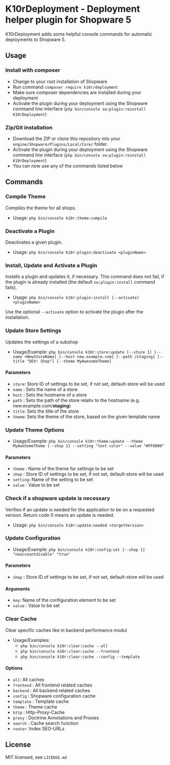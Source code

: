 # K10rDeployment - Deployment helper plugin for Shopware 5

K10rDeployment adds some helpful console commands for automatic deployments to Shopware 5.

## Usage
### Install with composer
* Change to your root installation of Shopware
* Run command `composer require k10r/deployment`
* Make sure composer dependencies are installed during your deployment
* Activate the plugin during your deployment using the Shopware command line interface (`php bin/console sw:plugin:reinstall K10rDeployment`)

### Zip/Git installation
* Download the ZIP or clone this repository into your `engine/Shopware/Plugins/Local/Core/` folder.
* Activate the plugin during your deployment using the Shopware command line interface (`php bin/console sw:plugin:reinstall K10rDeployment`)
* You can now use any of the commands listed below

## Commands
### Compile Theme
Compiles the theme for all shops.

* Usage: `php bin/console k10r:theme:compile`

### Deactivate a Plugin
Deactivates a given plugin.

* Usage: `php bin/console k10r:plugin:deactivate <pluginName>`

### Install, Update and Activate a Plugin
Installs a plugin and updates it, if necessary. This command does not fail, if the plugin is already installed (the default `sw:plugin:install` command fails).

* Usage: `php bin/console k10r:plugin:install [--activate] <pluginName>`

Use the optional `--activate` option to activate the plugin after the installation.

### Update Store Settings
Updates the settings of a subshop

* Usage/Example: `php bin/console k10r:store:update [--store 1] [--name <NewStoreName] [--host new.example.com] [--path /staging] [--title "DEV! Shop"] [--theme MyAwesomeTheme] `

#### Parameters
* `store`: Store ID of settings to be set, if not set, default-store will be used
* `name` : Sets the name of a store
* `host` : Sets the hostname of a store
* `path` : Sets the path of the store relativ to the hostname (e.g. new.example.com/__staging__)
* `title`: Sets the title of the store
* `theme`: Sets the theme of the store, based on the given template name

### Update Theme Options
* Usage/Example: `php bin/console k10r:theme:update --theme MyAweSomeTheme [--shop 1] --setting "text-color" --value "#FF0000"`

#### Parameters
* `theme`  : Name of the theme for settings to be set
* `shop`   : Store ID of settings to be set, if not set, default-store will be used
* `setting`: Name of the setting to be set
* `value`  : Value to be set

### Check if a shopware update is necessary
Verifies if an update is needed for the application to be on a requested version. Return code 0 means an update is needed.

* Usage: `php bin/console k10r:update:needed <targetVersion>`

### Update Configuration
* Usage/Example: `php bin/console k10r:config:set [--shop 1] "noaccountdisable" "true"`

#### Parameters
* `shop`   : Store ID of settings to be set, if not set, default-store will be used

#### Arguments
* `key`: Name of the configuration element to be set
* `value`  : Value to be set

### Clear Cache
Clear specific caches like in backend performance modul
* Usage/Examples: 
    * `php bin/console k10r:clear:cache --all`
    * `php bin/console k10r:clear:cache --frontend`
    * `php bin/console k10r:clear:cache --config --template`

#### Options
* `all`: All caches
* `frontend` : All frontend related caches
* `backend` : All backend related caches
* `config` : Shopware configuration cache
* `template` : Template cache
* `theme` : Theme cache
* `http` : Http-Proxy-Cache
* `proxy` : Doctrine Annotations and Proxies
* `search` : Cache search function
* `router` :Index SEO-URLs

## License
MIT licensed, see `LICENSE.md`
